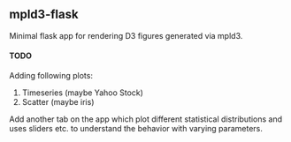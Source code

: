 mpld3-flask
-----------

Minimal flask app for rendering D3 figures generated via mpld3. 


#### TODO

Adding following plots:

1. Timeseries (maybe Yahoo Stock)
2. Scatter (maybe iris)


Add another tab on the app which plot different statistical distributions and uses sliders etc. to understand the behavior with varying parameters.


